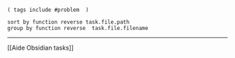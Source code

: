 
````tasks

( tags include #problem  )  

sort by function reverse task.file.path
group by function reverse  task.file.filename 
````

---
[[Aide Obsidian tasks]]